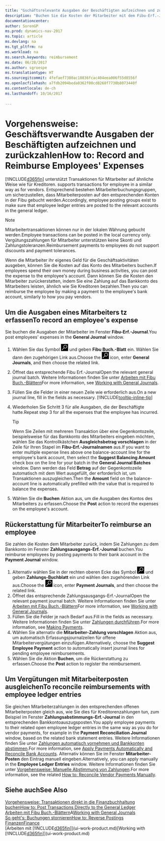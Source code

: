 ```yaml
---
title: "Gschäftsrelevante Ausgaben der Beschäftigten aufzeichnen und zurückzahlen"
description: "Buchen Sie die Kosten der Mitarbeiter mit dem Fibu-Erf.-Journal zu dem Konto und buchen Sie später die Zahlung an das Bankkonto des Mitarbeiters, dem die geschäftsverwandten Ausgaben zurückzuerstatten sind."
documentationcenter: 
author: SorenGP
ms.prod: dynamics-nav-2017
ms.topic: article
ms.devlang: na
ms.tgt_pltfrm: na
ms.workload: na
ms.search.keywords: reimbursement
ms.date: 06/28/2017
ms.author: sgroespe
ms.translationtype: HT
ms.sourcegitcommit: 4fefaef7380ac10836fcac404eea006f55d8556f
ms.openlocfilehash: a7fdb2094beda0362f00cd8268f7730b8073440f
ms.contentlocale: de-ch
ms.lasthandoff: 10/16/2017

---
```

# <a name="how-to-record-and-reimburse-employees-expenses"></a><span data-ttu-id="cb91b-103">Vorgehensweise: Geschäftsverwandte Ausgaben der Beschäftigten aufzeichnen und zurückzahlen</span><span class="sxs-lookup"><span data-stu-id="cb91b-103">How to: Record and Reimburse Employees' Expenses</span></span>
[!INCLUDE[d365fin](includes/d365fin_md.md)]<span data-ttu-id="cb91b-104"> unterstützt Transaktionen für Mitarbeiter auf ähnliche Weise wie für Kreditoren.</span><span class="sxs-lookup"><span data-stu-id="cb91b-104"> supports transactions for employee in a similar way as for vendors.</span></span> <span data-ttu-id="cb91b-105">Entsprechend bestehen Mitarbeiterbuchungsgruppen, um sicherzustellen, dass Mitarbeiterposten auf den entsprechenden Konten in der Fibu gebucht werden.</span><span class="sxs-lookup"><span data-stu-id="cb91b-105">Accordingly, employee posting groups exist to make sure that employee ledger entries are posted to the relevant accounts in the general ledger.</span></span>

> [!NOTE]  
> <span data-ttu-id="cb91b-106">Mitarbeitertransaktionen können nur in der lokalen Währung gebucht werden.</span><span class="sxs-lookup"><span data-stu-id="cb91b-106">Employee transactions can be posted in the local currency only.</span></span> <span data-ttu-id="cb91b-107">Vergütungszahlungen für Mitarbeiter unterstützen keine Skonti und Zahlungstoleranzen.</span><span class="sxs-lookup"><span data-stu-id="cb91b-107">Reimbursement payments to employees do not support discounts and payment tolerances.</span></span>

<span data-ttu-id="cb91b-108">Wenn die Mitarbeiter ihr eigenes Geld für die Geschäftsaktivitäten ausgeben, können Sie die Kosten auf das Konto des Mitarbeiters buchen.</span><span class="sxs-lookup"><span data-stu-id="cb91b-108">If employees spend their own money during business activities, you can post the expense to the employee's account.</span></span> <span data-ttu-id="cb91b-109">Dann können Sie die Kosten den Mitarbeiter zurückerstatten, indem Sie eine Zahlung auf das  Bankkonto des Mitarbeiters leisten, ähnlich wie Sie Kreditoren bezahlen.</span><span class="sxs-lookup"><span data-stu-id="cb91b-109">Then you can reimburse the employee by making a payment to the employee's bank account, similarly to how you pay vendors.</span></span>

## <a name="to-record-an-employees-expense"></a><span data-ttu-id="cb91b-110">Um die Ausgaben eines Mitarbeiters tz erfassen</span><span class="sxs-lookup"><span data-stu-id="cb91b-110">To record an employee's expense</span></span>
<span data-ttu-id="cb91b-111">Sie buchen die Ausgaben der Mitarbeiter im Fenster **Fibu-Erf.-Journal**.</span><span class="sxs-lookup"><span data-stu-id="cb91b-111">You post employees' expenses in the **General Journal** window.</span></span>
1. <span data-ttu-id="cb91b-112">Wählen Sie das Symbol ![Nach Seite oder Bericht suchen](media/ui-search/search_small.png "Nach Seite oder Bericht suchen") und geben **Fibu Buch.-Blatt** ein. Wählen Sie dann den zugehörigen Link aus.</span><span class="sxs-lookup"><span data-stu-id="cb91b-112">Choose the ![Search for Page or Report](media/ui-search/search_small.png "Search for Page or Report icon") icon, enter **General Journals**, and then choose the related link.</span></span>
2. <span data-ttu-id="cb91b-113">Öffnet das entsprechende Fibu Erf.-Journal</span><span class="sxs-lookup"><span data-stu-id="cb91b-113">Open the relevant general journal batch.</span></span> <span data-ttu-id="cb91b-114">Weitere Informationen finden Sie unter [Arbeiten mit Fibu Buch.-Blättern](ui-work-general-journals.md)</span><span class="sxs-lookup"><span data-stu-id="cb91b-114">For more information, see [Working with General Journals](ui-work-general-journals.md).</span></span>
3. <span data-ttu-id="cb91b-115">Füllen Sie die Felder in einer neuen Zeile wie erforderlich aus.</span><span class="sxs-lookup"><span data-stu-id="cb91b-115">On a new journal line, fill in the fields as necessary.</span></span> [!INCLUDE[tooltip-inline-tip](includes/tooltip-inline-tip_md.md)]    
4. <span data-ttu-id="cb91b-116">Wiederholen Sie Schritt 3 für alle Ausgaben, die der Beschäftigte hatte.</span><span class="sxs-lookup"><span data-stu-id="cb91b-116">Repeat step 3 for all the expenses that the employee has incurred.</span></span>

    > [!TIP]  
    > <span data-ttu-id="cb91b-117">Wenn Sie Zeilen mit mehreren Transaktion über eine Gegenkontozeile, beispielsweise für das Bankkonto des Mitarbeiters eingeben möchten, wählen Sie das Kontrollkästchen **Ausgleichsbetrag vorschlagen** in der Zeile für Ihren Stapel im **Fibu-Erf.-Journalnamen** aus.</span><span class="sxs-lookup"><span data-stu-id="cb91b-117">If you want to enter multiple expense lines above one balance-account line for the employee's bank account, then select the **Suggest Balancing Amount** check box on the line for your batch in the **General Journal Batches** window.</span></span> <span data-ttu-id="cb91b-118">Dann werden das Feld **Betrag** auf der Gegenkontozeile automatisch mit dem Wert ausgefüllt, der erforderlich ist, um Transaktionen auszugleichen.</span><span class="sxs-lookup"><span data-stu-id="cb91b-118">Then the **Amount** field on the balance-account line is automatically prefilled with the value that is required to balance the expenses.</span></span>
5. <span data-ttu-id="cb91b-119">Wählen Sie die **Buchen** Aktion aus, um die Ausgaben des Kontos des Mitarbeiters zu erfassen.</span><span class="sxs-lookup"><span data-stu-id="cb91b-119">Choose the **Post** action to record the expenses on the employee's account.</span></span>

## <a name="to-reimburse-an-employee"></a><span data-ttu-id="cb91b-120">Rückerstattung für Mitarbeiter</span><span class="sxs-lookup"><span data-stu-id="cb91b-120">To reimburse an employee</span></span>
<span data-ttu-id="cb91b-121">Sie zahlen die Kosten dem Mitarbeiter zurück, indem Sie Zahlungen zu dem Bankkonto im Fenster **Zahlungsausgangs-Erf.-Journal** buchen.</span><span class="sxs-lookup"><span data-stu-id="cb91b-121">You reimburse employees by posting payments to their bank account in the **Payment Journal** window.</span></span>
1. <span data-ttu-id="cb91b-122">Alternativ wählen Sie in der rechten oberen Ecke das Symbol ![Nach Seite oder Bericht suchen](media/ui-search/search_small.png "Nach Seite oder Bericht suchen") und geben **Zahlungs-Buchblatt** ein und wählen den zugehörenden Link aus.</span><span class="sxs-lookup"><span data-stu-id="cb91b-122">Choose the ![Search for Page or Report](media/ui-search/search_small.png "Search for Page or Report icon") icon, enter **Payment Journals**, and then choose the related link.</span></span>
2. <span data-ttu-id="cb91b-123">Öffnet das entsprechende Zahlungsausgangs-Erf.-Journal</span><span class="sxs-lookup"><span data-stu-id="cb91b-123">Open the relevant payment journal batch.</span></span> <span data-ttu-id="cb91b-124">Weitere Informationen finden Sie unter [Arbeiten mit Fibu Buch.-Blättern](ui-work-general-journals.md)</span><span class="sxs-lookup"><span data-stu-id="cb91b-124">For more information, see [Working with General Journals](ui-work-general-journals.md).</span></span>
3. <span data-ttu-id="cb91b-125">Füllen Sie die Felder je nach Bedarf aus.</span><span class="sxs-lookup"><span data-stu-id="cb91b-125">Fill in the fields as necessary.</span></span> <span data-ttu-id="cb91b-126">Weitere Informationen finden Sie unter [Zahlungen durchführen](payables-make-payments.md).</span><span class="sxs-lookup"><span data-stu-id="cb91b-126">For more information, see [Making Payments](payables-make-payments.md).</span></span>
4. <span data-ttu-id="cb91b-127">Wählen Sie alternativ die **Mitarbeiter-Zahlung vorschlagen** Aktion aus, um automatisch Erfassungsjournalzeilen für offene Mitarbeitervergütungen einzufügen.</span><span class="sxs-lookup"><span data-stu-id="cb91b-127">Alternatively, choose the **Suggest Employee Payment** action to automatically insert journal lines for pending employee reimbursements.</span></span>
5. <span data-ttu-id="cb91b-128">Wählen Sie die Aktion **Buchen**, um die Rückerstattung zu erfassen.</span><span class="sxs-lookup"><span data-stu-id="cb91b-128">Choose the **Post** action to register the reimbursement.</span></span>  

## <a name="to-reconcile-reimbursements-with-employee-ledger-entries"></a><span data-ttu-id="cb91b-129">Um Vergütungen mit Mitarbeiterposten ausgleichen</span><span class="sxs-lookup"><span data-stu-id="cb91b-129">To reconcile reimbursements with employee ledger entries</span></span>
<span data-ttu-id="cb91b-130">Sie gleichen Mitarbeiterzahlungen in den entsprechenden offenen Mitarbeiterposten gleich aus, wie Sie dies für Kreditorenzahlungen tun, zum Beispiel im Fenster **Zahlungsabstimmungs-Erf.-Journal** in den entsprechenden Bankkontoauszugsposten.</span><span class="sxs-lookup"><span data-stu-id="cb91b-130">You apply employee payments to their related open employee ledger entries in the same way as you do for vendor payments, for example in the **Payment Reconciliation Journal** window, based on the related bank statement entries.</span></span> <span data-ttu-id="cb91b-131">Weitere Informationen finden Sie unter [Zahlungen automatisch vornehmen und Bankkonten abstimmen](receivables-apply-payments-auto-reconcile-bank-accounts.md).</span><span class="sxs-lookup"><span data-stu-id="cb91b-131">For more information, see [Apply Payments Automatically and Reconcile Bank Accounts](receivables-apply-payments-auto-reconcile-bank-accounts.md).</span></span> <span data-ttu-id="cb91b-132">Alternativ können Sie im Fenster **Mitarbeiter-Posten** den Eintrag manuell eingeben.</span><span class="sxs-lookup"><span data-stu-id="cb91b-132">Alternatively, you can apply manually in the **Employee Ledger Entries** window.</span></span> <span data-ttu-id="cb91b-133">Weitere Informationen finden Sie unter [Vorgehensweise: Manuelle Abstimmung von Zahlungen](payables-how-apply-purchase-transactions-manually.md).</span><span class="sxs-lookup"><span data-stu-id="cb91b-133">For more information, see the related [How to: Reconcile Vendor Payments Manually](payables-how-apply-purchase-transactions-manually.md).</span></span>  

## <a name="see-also"></a><span data-ttu-id="cb91b-134">Siehe auch</span><span class="sxs-lookup"><span data-stu-id="cb91b-134">See Also</span></span>
[<span data-ttu-id="cb91b-135">Vorgehensweise: Transaktionen direkt in die Finanzbuchhaltung buchen</span><span class="sxs-lookup"><span data-stu-id="cb91b-135">How to: Post Transactions Directly to the General Ledger</span></span>](finance-how-post-transactions-directly.md)  
<span data-ttu-id="cb91b-136">[Arbeiten mit Fibu Buch.-Blättern](ui-work-general-journals.md)A</span><span class="sxs-lookup"><span data-stu-id="cb91b-136">[Working with General Journals](ui-work-general-journals.md)</span></span>  
[<span data-ttu-id="cb91b-137">So geht's: Buchungen stornieren</span><span class="sxs-lookup"><span data-stu-id="cb91b-137">How to: Reverse Postings</span></span>](finance-how-reverse-journal-posting.md)  
[<span data-ttu-id="cb91b-138">Finanzen</span><span class="sxs-lookup"><span data-stu-id="cb91b-138">Finance</span></span>](finance.md)  
<span data-ttu-id="cb91b-139">[Arbeiten mit [!INCLUDE[d365fin](includes/d365fin_md.md)]](ui-work-product.md)</span><span class="sxs-lookup"><span data-stu-id="cb91b-139">[Working with [!INCLUDE[d365fin](includes/d365fin_md.md)]](ui-work-product.md)</span></span>  

